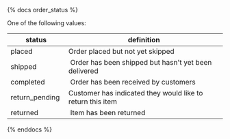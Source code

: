 {% docs order_status %}

One of the following values:

| status | definition |
|--------|------------|
| placed | Order placed but not yet skipped |
| shipped | Order has been shipped but hasn't yet been delivered |
| completed | Order has been received by customers |
| return_pending | Customer has indicated they would like to return this item |
| returned | Item has been returned |

{% enddocs %}